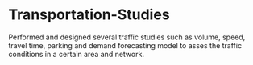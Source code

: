 # Transportation-Studies
Performed and designed several traffic studies such as volume, speed, travel time, parking and demand forecasting model to asses the traffic conditions in a certain area and network. 
